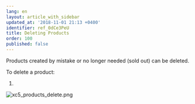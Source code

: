 ```yaml
---
lang: en
layout: article_with_sidebar
updated_at: '2018-11-01 21:13 +0400'
identifier: ref_0dCe3PeU
title: Deleting Products
order: 100
published: false
---
```

Products created by mistake or no longer needed (sold out) can be deleted.

To delete a product:

   1. 
![xc5_products_delete.png]({{site.baseurl}}/attachments/ref_0dCe3PeU/xc5_products_delete.png)
